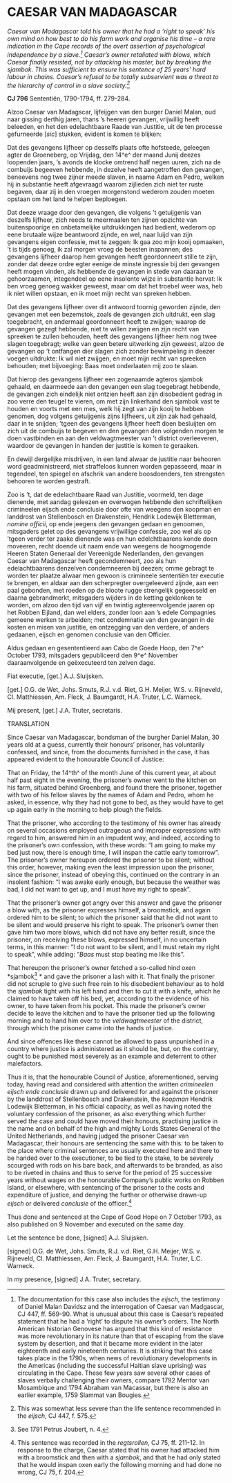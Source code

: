 # CAESAR VAN MADAGASCAR

*Caesar van Madagascar told his owner that he had a ‘right to speak’ his own mind on how best to do his farm work and organise his time – a rare indication in the Cape records of the overt assertion of psychological independence by a slave.[^1] Caesar’s owner retaliated with blows, which Caesar finally resisted, not by attacking his master, but by breaking the sjambok. This was sufficient to ensure his sentence of 25 years’ hard labour in chains. Caesar’s refusal to be totally subservient was a threat to the hierarchy of control in a slave society.[^2]*

**CJ 796** Sententiën, 1790-1794, ff. 279-284.

Alzoo Caesar van Madagscar, lijfeijgen van den burger Daniel Malan, oud naar gissing derthig jaren, thans ’s heeren gevangen, vrijwillig heeft beleeden, en het den edelachtbaare Raade van Justitie, uit de ten processe gefurneerde \[*sic*\] stukken, evident is komen te blijken:

Dat des gevangens lijfheer op desselfs plaats ofte hofsteede, geleegen agter de Groeneberg, op Vrijdag, den 14^e^ der maand Junij deezes loopenden jaars, ’s avonds de klocke omtrend half negen uuren, zich na de combuijs begeeven hebbende, in dezelve heeft aangetroffen den gevangen, beneevens nog twee zijner meede slaven, in naame Adam en Pedro, welken hij in substantie heeft afgevraagd waarom zijlieden zich niet ter ruste begaven, daar zij in den vroegen morgenstond wederom zouden moeten opstaan om het land te helpen beploegen.

Dat deeze vraage door den gevangen, die volgens ’t getuijgenis van deszelfs lijfheer, zich reeds te meermaalen ten zijnen opzichte van buitenspoorige en onbetamelijke uitdrukkingen had bedient, wederom op eene brutaale wijze beantwoord zijnde, en wel, naar luijd van zijn gevangens eigen confessie, met te zeggen: Ik gaa zoo mijn kooij opmaaken, ’t is tijds genoeg, ik zal morgen vroeg de beesten inspannen; des gevangens lijfheer daarop hem gevangen heeft geordonneert stille te zijn, zonder dat deeze ordre egter eenige de minste ingressie bij den gevangen heeft mogen vinden, als hebbende de gevangen in stede van daaraan te gehoorzaamen, integendeel op eene insolente wijze in substantie hervat: Ik ben vroeg genoeg wakker geweest, maar om dat het troebel weer was, heb ik niet willen opstaan, en ik moet mijn recht van spreken hebben.

Dat des gevangens lijfheer over dit antwoord toornig geworden zijnde, den gevangen met een bezemstok, zoals de gevangen zich uitdrukt, een slag toegebracht, en andermaal geordonneert heeft te zwijgen; waarop de gevangen gezegt hebbende, niet te willen zwijgen en zijn recht van spreeken te zullen behouden, heeft des gevangens lijfheer hem nog twee slagen toegebragt; welke van geen betere uitwerking zijn geweest, alzoo de gevangen op ’t ontfangen dier slagen zich zonder bewimpeling in deezer voegen uitdrukte: Ik wil niet zwijgen, en moet mijn recht van spreeken behouden; met bijvoeging: Baas moet onderlaaten mij zoo te slaan.

Dat hierop des gevangens lijfheer een zogenaamde agteros sjambok gehaald, en daarmeede aan den gevangen een slag toegebragt hebbende, de gevangen zich eindelijk niet ontzien heeft aan zijn disobedient gedrag in zoo verre den teugel te vieren, om met zijn linkerhand den sjambok vast te houden en voorts met een mes, welk hij zegt van zijn kooij te hebben genomen, dog volgens getuijgenis zijns lijfheers, uit zijn zak had gehaald, daar in te snijden; ’tgeen des gevangens lijfheer heeft doen besluijten om zich uit de combuijs te begeven en den gevangen den volgenden morgen te doen vastbinden en aan den veldwagtmeester van ’t district overleeveren, waardoor de gevangen in handen der justitie is komen te geraaken.

En dewijl dergelijke misdrijven, in een land alwaar de justitie naar behooren word geadministreerd, niet straffeloos kunnen worden gepasseerd, maar in tegendeel, ten spiegel en afschrik van andere boosdoenders, ten strengsten behooren te worden gestraft.

Zoo is ’t, dat de edelachtbaare Raad van Justitie, voormeld, ten dage dienende, met aandag geleezen en overwogen hebbende den schriftelijken crimineelen eijsch ende conclusie door ofte van weegens den koopman en landdrost van Stellenbosch en Drakenstein, Hendrik Lodewijk Bletterman, *nomine officii*, op ende jeegens den gevangen gedaan en genoomen, mitsgaders gelet op des gevangens vrijwillige confessie, zoo wel als op ’tgeen verder ter zaake dienende was en hun edelchtbaarens konde doen moveeren, recht doende uit naam ende van weegens de hoogmogende Heeren Staten Generaal der Vereenigde Nederlanden, den gevangen Caesar van Madagascar heeft gecondemneert, zoo als hun edelachtbaarens denzelven condemneeren bij deezen; omme gebragt te worden ter plaatze alwaar men gewoon is crimineele sententiën ter executie te brengen, en aldaar aan den scherpregter overgeleeverd zijnde, aan een paal gebonden, met roeden op de bloote rugge strengelijk gegeesseld en daarna gebrandmerkt, mitsgaders wijders in de ketting geklonken te worden, om alzoo den tijd van vijf en twintig agtereenvolgende jaaren op het Robben Eijland, dan wel elders, zonder loon aan ’s edele Compagnies gemeene werken te arbeiden; met condemnatie van den gevangen in de kosten en misen van justitie, en ontzegging van den verdere, of anders gedaanen, eijsch en genomen conclusie van den Officier.

Aldus gedaan en gesententieerd aan Cabo de Goede Hoop, den 7^e^ October 1793, mitsgaders gepubliceerd den 9^e^ November daaraanvolgende en geëxecuteerd ten zelven dage.

Fiat executie, \[get.\] A.J. Sluijsken.

\[get.\] O.G. de Wet, Johs. Smuts, R.J. v.d. Riet, G.H. Meijer, W.S. v. Rijneveld, Cl. Matthiessen, Am. Fleck, J. Baumgardt, H.A. Truter, L.C. Warneck.

Mij present, \[get.\] J.A. Truter, secretaris.

TRANSLATION

Since Caesar van Madagascar, bondsman of the burgher Daniel Malan, 30 years old at a guess, currently their honours’ prisoner, has voluntarily confessed, and since, from the documents furnished in the case, it has appeared evident to the honourable Council of Justice:

That on Friday, the 14^th^ of the month June of this current year, at about half past eight in the evening, the prisoner’s owner went to the kitchen on his farm, situated behind Groenberg, and found there the prisoner, together with two of his fellow slaves by the names of Adam and Pedro, whom he asked, in essence, why they had not gone to bed, as they would have to get up again early in the morning to help plough the fields.

That the prisoner, who according to the testimony of his owner has already on several occasions employed outrageous and improper expressions with regard to him, answered him in an impudent way, and indeed, according to the prisoner’s own confession, with these words: “I am going to make my bed just now, there is enough time, I will inspan the cattle early tomorrow”. The prisoner’s owner hereupon ordered the prisoner to be silent; without this order, however, making even the least impression upon the prisoner, since the prisoner, instead of obeying this, continued on the contrary in an insolent fashion: “I was awake early enough, but because the weather was bad, I did not want to get up, and I must have my right to speak”.

That the prisoner’s owner got angry over this answer and gave the prisoner a blow with, as the prisoner expresses himself, a broomstick, and again ordered him to be silent; to which the prisoner said that he did not want to be silent and would preserve his right to speak. The prisoner’s owner then gave him two more blows, which did not have any better result, since the prisoner, on receiving these blows, expressed himself, in no uncertain terms, in this manner: “I do not want to be silent, and I must retain my right to speak”, while adding: “*Baas* must stop beating me like this”.

That hereupon the prisoner’s owner fetched a so-called hind oxen *sjambok[^3] * and gave the prisoner a lash with it. That finally the prisoner did not scruple to give such free rein to his disobedient behaviour as to hold the *sjambok* tight with his left hand and then to cut it with a knife, which he claimed to have taken off his bed, yet, according to the evidence of his owner, to have taken from his pocket. This made the prisoner’s owner decide to leave the kitchen and to have the prisoner tied up the following morning and to hand him over to the *veldwagtmeester* of the district, through which the prisoner came into the hands of justice.

And since offences like these cannot be allowed to pass unpunished in a country where justice is administered as it should be, but, on the contrary, ought to be punished most severely as an example and deterrent to other malefactors.

Thus it is, that the honourable Council of Justice, aforementioned, serving today, having read and considered with attention the written *crimineelen eijsch ende conclusie* drawn up and delivered for and against the prisoner by the landdrost of Stellenbosch and Drakenstein, the *koopman* Hendrik Lodewijk Bletterman, in his official capacity, as well as having noted the voluntary confession of the prisoner, as also everything which further served the case and could have moved their honours, practising justice in the name and on behalf of the high and mighty Lords States General of the United Netherlands, and having judged the prisoner Caesar van Madagascar, their honours are sentencing the same with this: to be taken to the place where criminal sentences are usually executed here and there to be handed over to the executioner, to be tied to the stake, to be severely scourged with rods on his bare back, and afterwards to be branded, as also to be riveted in chains and thus to serve for the period of 25 successive years without wages on the honourable Company’s public works on Robben Island, or elsewhere, with sentencing of the prisoner to the costs and expenditure of justice, and denying the further or otherwise drawn-up *eijsch* or delivered *conclusie* of the officer.[^4]

Thus done and sentenced at the Cape of Good Hope on 7 October 1793, as also published on 9 November and executed on the same day.

Let the sentence be done, \[signed\] A.J. Sluijsken.

\[signed\] O.G. de Wet, Johs. Smuts, R.J. v.d. Riet, G.H. Meijer, W.S. v. Rijneveld, Cl. Matthiessen, Am. Fleck, J. Baumgardt, H.A. Truter, L.C. Warneck.

In my presence, \[signed\] J.A. Truter, secretary.

[^1]: The documentation for this case also includes the *eijsch*, the testimony of Daniel Malan Davidsz and the interrogation of Caesar van Madgascar, CJ 447, ff. 569-90. What is unusual about this case is Caesar’s repeated statement that he had a ‘right’ to dispute his owner’s orders. The North American historian Genovese has argued that this kind of resistance was more revolutionary in its nature than that of escaping from the slave system by desertion, and that it became more evident in the later eighteenth and early nineteenth centuries. It is striking that this case takes place in the 1790s, when news of revolutionary developments in the Americas (including the successful Haitian slave uprising) was circulating in the Cape. These few years saw several other cases of slaves verbally challenging their owners, compare 1792 Mentor van Mosambique and 1794 Abraham van Macassar, but there is also an earlier example, 1759 Slammat van Bougies.

[^2]: This was somewhat less severe than the life sentence recommended in the *eijsch*, CJ 447, f. 575.

[^3]:  See 1791 Petrus Joubert, n. 4.

[^4]:  This sentence was recorded in the *regtsrollen*, CJ 75, ff. 211-12. In response to the charge, Caesar stated that his owner had attacked him with a broomstick and then with a *sjambok*, and that he had only stated that he would inspan oxen early the following morning and had done no wrong, CJ 75, f. 204.